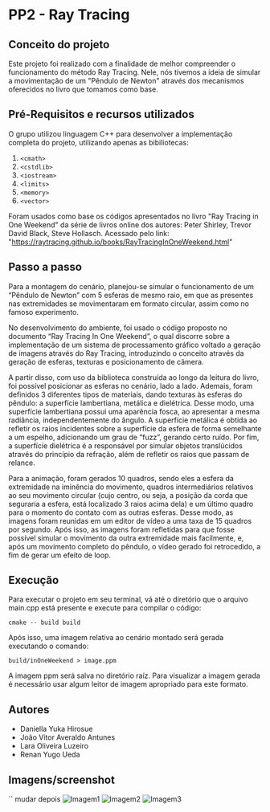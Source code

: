 # PP2 - Ray Tracing
## Conceito do projeto
Este projeto foi realizado com a finalidade de melhor compreender o funcionamento do método Ray Tracing. Nele, nós tivemos a ideia de simular a movimentação de um "Pêndulo de Newton" através dos mecanismos oferecidos no livro que tomamos como base.
## Pré-Requisitos e recursos utilizados
O grupo utilizou linguagem C++ para desenvolver a implementação completa do projeto, utilizando apenas as bibiliotecas:
1. `<cmath>`
2. `<cstdlib>`
3. `<iostream>`
4. `<limits>`
5. `<memory>`
6. `<vector>`

Foram usados como base os códigos apresentados no livro "Ray Tracing in One Weekend" da série de livros online dos autores: Peter Shirley, Trevor David Black, Steve Hollasch. Acessado pelo link: "https://raytracing.github.io/books/RayTracingInOneWeekend.html"
## Passo a passo
 Para a montagem do cenário, planejou-se simular o funcionamento de um “Pêndulo de Newton” com 5 esferas de mesmo raio, em que as presentes nas extremidades se movimentaram em formato circular, assim como no famoso experimento.
	
 No desenvolvimento do ambiente, foi usado o código proposto no documento “Ray Tracing In One Weekend”, o qual discorre sobre a implementação de um sistema de processamento gráfico voltado a geração de imagens através do Ray Tracing, introduzindo o conceito através da geração de esferas, texturas e posicionamento de câmera.
	
 A partir disso, com uso da biblioteca construída ao longo da leitura do livro, foi possível posicionar as esferas no cenário, lado a lado. Ademais, foram definidos 3 diferentes tipos de materiais, dando texturas às esferas do pêndulo: a superfície lambertiana, metálica e dielétrica. Desse modo, uma superfície lambertiana possui uma aparência fosca, ao apresentar a mesma radiância, independentemente do ângulo. A superfície metálica é obtida ao refletir os raios incidentes sobre a superfície da esfera de forma semelhante a um espelho, adicionando um grau de “fuzz”, gerando certo ruído. Por fim, a superfície dielétrica é a responsável por simular objetos translúcidos através do princípio da refração, além de refletir os raios que passam de relance.
 
 Para a animação, foram gerados 10 quadros, sendo eles a esfera da extremidade na iminência do movimento, quadros intermediários relativos ao seu movimento circular (cujo centro, ou seja, a posição da corda que seguraria a esfera, está localizado 3 raios acima dela) e um último quadro para o momento do contato com as outras esferas. Desse modo, as imagens foram reunidas em um editor de vídeo a uma taxa de 15 quadros por segundo. Após isso, as imagens foram refletidas para que fosse possível simular o movimento da outra extremidade mais facilmente, e, após um movimento completo do pêndulo, o vídeo gerado foi retrocedido, a fim de gerar um efeito de loop.
## Execução
Para executar o projeto em seu terminal, vá até o diretório que o arquivo main.cpp está presente e execute para compilar o código:
```
cmake -- build build
```
Após isso, uma imagem relativa ao cenário montado será gerada executando o comando:
```
build/inOneWeekend > image.ppm
```
A imagem ppm será salva no diretório raíz. Para visualizar a imagem gerada é necessário usar algum leitor de imagem apropriado para este formato.
## Autores
* Daniella Yuka Hirosue
* João Vitor Averaldo Antunes
* Lara Oliveira Luzeiro
* Renan Yugo Ueda

## Imagens/screenshot

`` mudar depois
![Imagem1](screenshots/imagem1.png)
![Imagem2](screenshots/imagem2.png)
![Imagem3](screenshots/imagem3.png)
